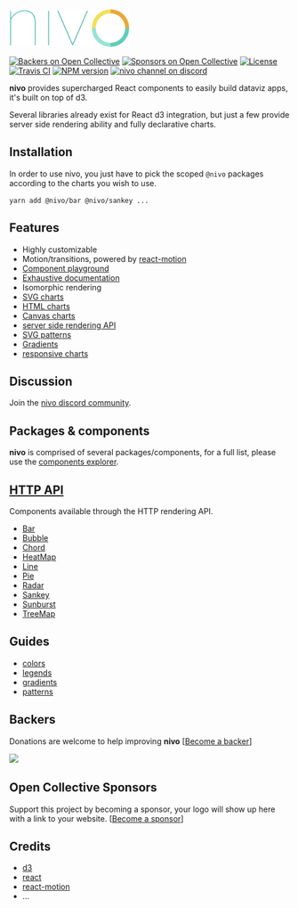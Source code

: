 <img alt="nivo" src="https://raw.githubusercontent.com/plouc/nivo/master/nivo.png" width="216" height="68"/>

[![Backers on Open Collective](https://opencollective.com/nivo/backers/badge.svg?style=flat-square)](#backers)
[![Sponsors on Open Collective](https://opencollective.com/nivo/sponsors/badge.svg?style=flat-square)](#sponsors)
[![License][license-image]][license-url]
[![Travis CI][travis-image]][travis-url]
[![NPM version][npm-image]][npm-url]
[![nivo channel on discord](https://img.shields.io/badge/discord-nivo-61dafb.svg?style=flat-square)](https://discord.gg/n7Ft74f)

**nivo** provides supercharged React components to easily build dataviz apps,
it's built on top of d3.

Several libraries already exist for React d3 integration,
but just a few provide server side rendering ability and fully declarative charts.

## Installation

In order to use nivo, you just have to pick the scoped `@nivo` packages according to the charts you wish to use.

```
yarn add @nivo/bar @nivo/sankey ...
```

## Features

-   Highly customizable
-   Motion/transitions, powered by [react-motion](https://github.com/chenglou/react-motion)
-   [Component playground](http://nivo.rocks)
-   [Exhaustive documentation](http://nivo.rocks)
-   Isomorphic rendering
-   [SVG charts](http://nivo.rocks/components?filter=svg)
-   [HTML charts](http://nivo.rocks/components?filter=html)
-   [Canvas charts](http://nivo.rocks/components?filter=canvas)
-   [server side rendering API](https://github.com/plouc/nivo-api)
-   [SVG patterns](http://nivo.rocks/guides/patterns)
-   [Gradients](http://nivo.rocks/guides/gradients)
-   [responsive charts](http://nivo.rocks/components?q=responsive)

## Discussion

Join the [nivo discord community](https://discord.gg/n7Ft74f).

## Packages & components

**nivo** is comprised of several packages/components, for a full list,
please use the [components explorer](http://nivo.rocks/components).

## [HTTP API](https://github.com/plouc/nivo-api)

Components available through the HTTP rendering API.

-   [Bar](https://nivo-api.herokuapp.com/samples/bar.svg)
-   [Bubble](https://nivo-api.herokuapp.com/samples/bubble.svg)
-   [Chord](https://nivo-api.herokuapp.com/samples/chord.svg)
-   [HeatMap](https://nivo-api.herokuapp.com/samples/heatmap.svg)
-   [Line](https://nivo-api.herokuapp.com/samples/line.svg)
-   [Pie](https://nivo-api.herokuapp.com/samples/pie.svg)
-   [Radar](https://nivo-api.herokuapp.com/samples/radar.svg)
-   [Sankey](https://nivo-api.herokuapp.com/samples/sankey.svg)
-   [Sunburst](https://nivo-api.herokuapp.com/samples/sunburst.svg)
-   [TreeMap](https://nivo-api.herokuapp.com/samples/treemap.svg)

## Guides

-   [colors](http://nivo.rocks/guides/colors)
-   [legends](http://nivo.rocks/guides/legends)
-   [gradients](http://nivo.rocks/guides/gradients)
-   [patterns](http://nivo.rocks/guides/patterns)

## Backers

Donations are welcome to help improving **nivo** [[Become a backer](https://opencollective.com/nivo#backer)]

<a href="https://opencollective.com/nivo#backers" target="_blank"><img src="https://opencollective.com/nivo/backers.svg?width=890"></a>

## Open Collective Sponsors

Support this project by becoming a sponsor,
your logo will show up here with a link to your website. [[Become a sponsor](https://opencollective.com/nivo#sponsor)]

## Credits

-   [d3](https://d3js.org/)
-   [react](https://facebook.github.io/react/)
-   [react-motion](https://github.com/chenglou/react-motion)
-   …

[license-image]: https://img.shields.io/github/license/plouc/nivo.svg?style=flat-square
[license-url]: https://github.com/plouc/nivo/blob/master/LICENSE.md
[npm-image]: https://img.shields.io/npm/v/@nivo/core.svg?style=flat-square
[npm-url]: https://www.npmjs.com/~nivo
[travis-image]: https://img.shields.io/travis/plouc/nivo.svg?style=flat-square
[travis-url]: https://travis-ci.org/plouc/nivo
[prettier-image]: https://img.shields.io/badge/styled_with-prettier-ff69b4.svg?style=flat-square
[prettier-url]: https://github.com/prettier/prettier
